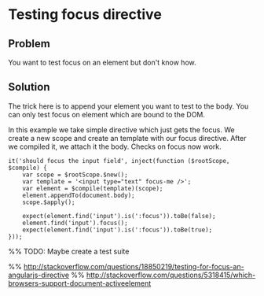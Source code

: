 # Testing focus directive

## Problem

You want to test focus on an element but don't know how.

## Solution

The trick here is to append your element you want to test to the body. You can only test focus on element which are
bound to the DOM.

In this example we take simple directive which just gets the focus. We create a new scope and create an template with
 our focus directive. After we compiled it, we attach it the body. Checks on focus now work.


    it('should focus the input field', inject(function ($rootScope, $compile) {
        var scope = $rootScope.$new();
        var template = '<input type="text" focus-me />';
        var element = $compile(template)(scope);
        element.appendTo(document.body);
        scope.$apply();

        expect(element.find('input').is(':focus')).toBe(false);
        element.find('input').focus();
        expect(element.find('input').is(':focus')).toBe(true);
    }));

%% TODO: Maybe create a test suite

%% http://stackoverflow.com/questions/18850219/testing-for-focus-an-angularjs-directive
%% http://stackoverflow.com/questions/5318415/which-browsers-support-document-activeelement